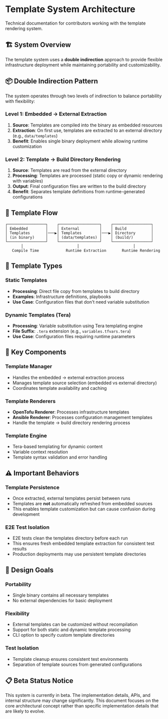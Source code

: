 # Template System Architecture

Technical documentation for contributors working with the template rendering system.

## 🏗️ System Overview

The template system uses a **double indirection** approach to provide flexible infrastructure deployment while maintaining portability and customizability.

## 📦 Double Indirection Pattern

The system operates through two levels of indirection to balance portability with flexibility:

### Level 1: Embedded → External Extraction

1. **Source**: Templates are compiled into the binary as embedded resources
2. **Extraction**: On first use, templates are extracted to an external directory (e.g., `data/templates`)
3. **Benefit**: Enables single binary deployment while allowing runtime customization

### Level 2: Template → Build Directory Rendering

1. **Source**: Templates are read from the external directory
2. **Processing**: Templates are processed (static copy or dynamic rendering with variables)
3. **Output**: Final configuration files are written to the build directory
4. **Benefit**: Separates template definitions from runtime-generated configurations

## 🔄 Template Flow

```text
┌─────────────────┐    ┌──────────────────┐    ┌─────────────────┐
│ Embedded        │    │ External         │    │ Build           │
│ Templates       │───▶│ Templates        │───▶│ Directory       │
│ (in binary)     │    │ (data/templates) │    │ (build/)        │
└─────────────────┘    └──────────────────┘    └─────────────────┘
       │                        │                        │
   Compile Time            Runtime Extraction       Runtime Rendering
```

## 🎯 Template Types

### Static Templates

- **Processing**: Direct file copy from templates to build directory
- **Examples**: Infrastructure definitions, playbooks
- **Use Case**: Configuration files that don't need variable substitution

### Dynamic Templates (Tera)

- **Processing**: Variable substitution using Tera templating engine
- **File Suffix**: `.tera` extension (e.g., `variables.tfvars.tera`)
- **Use Case**: Configuration files requiring runtime parameters

## 🔧 Key Components

### Template Manager

- Handles the embedded → external extraction process
- Manages template source selection (embedded vs external directory)
- Coordinates template availability and caching

### Template Renderers

- **OpenTofu Renderer**: Processes infrastructure templates
- **Ansible Renderer**: Processes configuration management templates
- Handle the template → build directory rendering process

### Template Engine

- Tera-based templating for dynamic content
- Variable context resolution
- Template syntax validation and error handling

## ⚠️ Important Behaviors

### Template Persistence

- Once extracted, external templates persist between runs
- Templates are **not** automatically refreshed from embedded sources
- This enables template customization but can cause confusion during development

### E2E Test Isolation

- E2E tests clean the templates directory before each run
- This ensures fresh embedded template extraction for consistent test results
- Production deployments may use persistent template directories

## 🎯 Design Goals

### Portability

- Single binary contains all necessary templates
- No external dependencies for basic deployment

### Flexibility

- External templates can be customized without recompilation
- Support for both static and dynamic template processing
- CLI option to specify custom template directories

### Test Isolation

- Template cleanup ensures consistent test environments
- Separation of template sources from generated configurations

## 📋 Beta Status Notice

This system is currently in beta. The implementation details, APIs, and internal structure may change significantly. This document focuses on the core architectural concept rather than specific implementation details that are likely to evolve.
